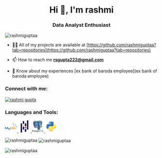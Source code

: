 <h1 align="center">Hi 👋, I'm rashmi</h1>
<h3 align="center">Data Analyst Enthusiast</h3>

<p align="left"> <img src="https://komarev.com/ghpvc/?username=rashmiguptaa&label=Profile%20views&color=0e75b6&style=flat" alt="rashmiguptaa" /> </p>

- 👨‍💻 All of my projects are available at [https://github.com/rashmiguptaa?tab=repositories](https://github.com/rashmiguptaa?tab=repositories)

- 📫 How to reach me **rsgupta222@gmail.com**

- 📄 Know about my experiences [ex bank of baroda employee](ex bank of baroda employee)

<h3 align="left">Connect with me:</h3>
<p align="left">
<a href="https://linkedin.com/in/rashmi gupta" target="blank"><img align="center" src="https://raw.githubusercontent.com/rahuldkjain/github-profile-readme-generator/master/src/images/icons/Social/linked-in-alt.svg" alt="rashmi gupta" height="30" width="40" /></a>
</p>

<h3 align="left">Languages and Tools:</h3>
<p align="left"> <a href="https://www.mysql.com/" target="_blank" rel="noreferrer"> <img src="https://raw.githubusercontent.com/devicons/devicon/master/icons/mysql/mysql-original-wordmark.svg" alt="mysql" width="40" height="40"/> </a> <a href="https://pandas.pydata.org/" target="_blank" rel="noreferrer"> <img src="https://raw.githubusercontent.com/devicons/devicon/2ae2a900d2f041da66e950e4d48052658d850630/icons/pandas/pandas-original.svg" alt="pandas" width="40" height="40"/> </a> <a href="https://www.postgresql.org" target="_blank" rel="noreferrer"> <img src="https://raw.githubusercontent.com/devicons/devicon/master/icons/postgresql/postgresql-original-wordmark.svg" alt="postgresql" width="40" height="40"/> </a> <a href="https://www.python.org" target="_blank" rel="noreferrer"> <img src="https://raw.githubusercontent.com/devicons/devicon/master/icons/python/python-original.svg" alt="python" width="40" height="40"/> </a> </p>

<p><img align="left" src="https://github-readme-stats.vercel.app/api/top-langs?username=rashmiguptaa&show_icons=true&locale=en&layout=compact" alt="rashmiguptaa" /></p>

<p>&nbsp;<img align="center" src="https://github-readme-stats.vercel.app/api?username=rashmiguptaa&show_icons=true&locale=en" alt="rashmiguptaa" /></p>

<p><img align="center" src="https://github-readme-streak-stats.herokuapp.com/?user=rashmiguptaa&" alt="rashmiguptaa" /></p>

